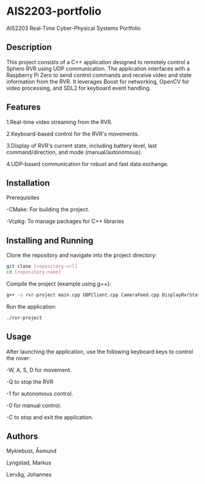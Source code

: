 # AIS2203-portfolio
AIS2203 Real-Time Cyber-Physical Systems Portfolio

## Description

This project consists of a C++ application designed to remotely control a Sphero RVR using UDP communication. The application interfaces with a Raspberry Pi Zero to send control commands and receive video and state information from the RVR. It leverages Boost for networking, OpenCV for video processing, and SDL2 for keyboard event handling.

## Features

1.Real-time video streaming from the RVR.

2.Keyboard-based control for the RVR's movements.

3.Display of RVR's current state, including battery level, last command/direction, and mode (manual/autonomous).

4.UDP-based communication for robust and fast data exchange.

## Installation

Prerequisites


-CMake: For building the project.

-Vcpkg: To manage packages for C++ libraries


## Installing and Running

Clone the repository and navigate into the project directory:

```bash
git clone [repository-url]
cd [repository-name]
```

Compile the project (example using g++):

```bash
g++ -o rvr-project main.cpp UDPClient.cpp CameraFeed.cpp DisplayRvrState.cpp UDPListener.cpp KeyboardListener.cpp -lboost_system -lopencv_core -lopencv_highgui -lopencv_imgproc -lSDL2
```

Run the application:

```bash
./rvr-project
```

## Usage
After launching the application, use the following keyboard keys to control the rover:

-W, A, S, D for movement.

-Q to stop the RVR

-1 for autonomous control.

-0 for manual control.

-C to stop and exit the application.

## Authors

Myklebust, Åsmund

Lyngstad, Markus

Lervåg, Johannes





